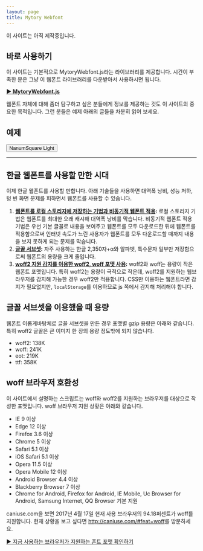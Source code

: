 ```yaml
---
layout: page
title: Mytory Webfont
---
```


이 사이트는 아직 제작중입니다.

## 바로 사용하기 

이 사이트는 기본적으로 MytoryWebfont.js라는 라이브러리를 제공합니다. 시간이 부족한 분은 그냥 이 웹폰트 라이브러리를 다운받아서 사용하시면 됩니다.

**[▶ MytoryWebfont.js](downloads.html)**

웹폰트 자체에 대해 좀더 탐구하고 싶은 분들에게 정보를 제공하는 것도 이 사이트의 중요한 목적입니다. 그런 분들은 예제 아래의 글들을 차분히 읽어 보세요.


## 예제

<div class="examples">
<!-- buttons start -->
<button class="js-NanumSquare-Light">NanumSquare Light</button>
<!-- buttons end -->
</div>

----

## 한글 웹폰트를 사용할 만한 시대

이제 한글 웹폰트를 사용할 만합니다. 아래 기술들을 사용하면 대역폭 낭비, 성능 저하, 텅 빈 화면 문제를 피하면서 웹폰트를 사용할 수 있습니다.

1. **[웹폰트를 로컬 스토리지에 저장하는 기법과 비동기적 웹폰트 적용](webfont-localstorage-saving-technique.html):** 로컬 스토리지 기법은 웹폰트를 최대한 오래 캐시해 대역폭 낭비를 막습니다. 비동기적 웹폰트 적용 기법은 우선 기본 글꼴로 내용을 보여주고 웹폰트를 모두 다운로드한 뒤에 웹폰트를 적용함으로써 인터넷 속도가 느린 사용자가 웹폰트를 모두 다운로드할 때까지 내용을 보지 못하게 되는 문제를 막습니다.
1. **[글꼴 서브셋](https://spoqa.github.io/2015/10/14/making-spoqa-han-sans.html):** 자주 사용하는 한글 2,350자+&alpha;와 알파벳, 특수문자 일부만 저장함으로써 웹폰트의 용량을 크게 줄입니다.
1. **[woff2 지원 감지를 이용한 woff2, woff 포맷 사용](https://github.com/filamentgroup/woff2-feature-test):** woff2와 woff는 용량이 작은 웹폰트 포맷입니다. 특히 woff2는 용량이 극적으로 작은데, woff2를 지원하는 웹브라우저를 감지해 가능한 경우 woff2만 적용합니다. CSS만 이용하는 웹폰트라면 감지가 필요없지만, `localStorage`를 이용하므로 js 쪽에서 감지해 처리해야 합니다.


## 글꼴 서브셋을 이용했을 때 용량

웹폰트 이롭게바탕체로 글꼴 서브셋을 만든 경우 포맷별 gzip 용량은 아래와 같습니다. 특히 woff2 글꼴은 큰 이미지 한 장의 용량 정도밖에 되지 않습니다.

- woff2: 138K
- woff: 241K
- eot: 219K
- ttf: 358K


## woff 브라우저 호환성

이 사이트에서 설명하는 스크립트는 woff와 woff2를 지원하는 브라우저를 대상으로 작성한 포맷입니다. woff 브라우저 지원 상황은 아래와 같습니다.

- IE 9 이상
- Edge 12 이상
- Firefox 3.6 이상
- Chrome 5 이상
- Safari 5.1 이상
- iOS Safari 5.1 이상
- Opera 11.5 이상
- Opera Mobile 12 이상
- Android Browser 4.4 이상
- Blackberry Browser 7 이상
- Chrome for Android, Firefox for Android, IE Mobile, Uc Browser for Android, Samsung Internet, QQ Browser 기본 지원

caniuse.com을 보면 2017년 4월 17일 현재 사용 브라우저의 94.18퍼센트가 woff를 지원합니다. 현재 상황을 보고 싶다면 <http://caniuse.com/#feat=woff>를 방문하세요.

[▶ 지금 사용하는 브라우저가 지원하는 폰트 포맷 확인하기](does-support-what-font-format.html)

<!-- script start -->
<script>
  document.querySelector('.js-NanumSquare-Light').addEventListener('click', function () {
    mytoryWebfont({
      woffPath: ['/fonts/NanumSquare-Light.woff.css'],
      woff2Path: ['/fonts/NanumSquare-Light.woff2.css'],
      renderingType: 'onReady' // onReady, onNextPage
    });

    var bodyEl = document.querySelector("body");
    bodyEl.style.fontFamily = 'NanumSquareWeb';
    bodyEl.style.fontWeight = 'Light';
  });
</script>
<!-- script end -->